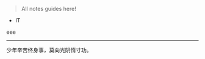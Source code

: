 <style>
a{text-decoration:none}
a:hover{text-decoration:none}
</style>

> All notes guides here!  

<!-- sidebar最多只能显示5级 -->


+ [IT](/IT/README.md)

eee

<!--
+ [Book](/Book/README.md)
-->


<!-- ∨∨∨∨∨∨∨∨∨∨ Docsify Config ∨∨∨∨∨∨∨∨∨∨∨∨∨
+ Config
  - [index.html](./index.html)
  - [_coverpage.md](./_coverpage.md)
  - [_sidebar.md](./_sidebar.md)
  - [_navbar.md](./_navbar.md)
  - [HomePage](README.md)
  - [about](./about.md)
∧∧∧∧∧∧∧∧∧∧∧∧∧∧∧∧∧∧∧∧∧∧∧∧∧∧∧∧∧∧∧  -->

--------------------------------------------------------------------------------------------------------

少年辛苦终身事，莫向光阴惰寸功。

<a href="#/./Book/">　</a>
